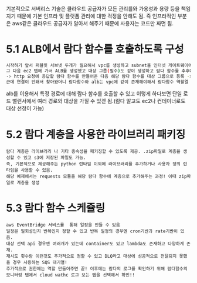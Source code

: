기본적으로 서버리스 기술은 클라우드 공급자가 모든 관리를와 가용성과 용량 등을 책임지기 때문에 기본 인프라 및 플랫폼 관리에 대한 걱정을 안해도 됨. 즉 인프라적인 부분은 aws같은 클라우드 공급자가 알아서 해주기 때문에 사용자는 코드만 짜면 됨.

# 5.1 ALB에서 람다 함수를 호출하도록 구성
``` bash
시작하기 앞서 퍼블릿 서브넷 두개가 필요해서 vpc를 생성하고 subnet을 인터넷 게이트웨이에 연결
그 다음 ec2 탭에 가서 ALB를 생성했고 대상 그룹(필수)도 같이 생성하고 람다 함수를 추후에 넣는 옵션을 선택
-> http 요청에 응답할 람다 함수를 만들어준 다음 해당 람다 함수를 대상 그룹으로 등록 -> alb 리스너의 규칙에 /function 경로에 대해 내가 만든 람다 함수로 가도록 설정!!
근데 연결이 안돼서 찾아봤더니 람다함수와 alb는 vpc에 같이 존재해야해서 람다함수 역할엘 vpc 정책을 추가해주고 alb에 등록했던 vpc를 람다 함수에 연결 후 테스트 했더니 응답이 왔습니다!!(보안그룹도 80번 포트에 대해 받을 수 있도록 인바운드 규칙을 조금 수정했어여)
```
alb를 이용해서 특정 경로에 대해 람다 함수를 호출할 수 있고 이렇게 하다보면 단일 로드 밸런서에서 여러 경로와 대상을 가질 수 있겓 됨.(람다 말고도 ec2나 컨테이너로도 대상 선정이 가능)

# 5.2 람다 계층을 사용한 라이브러리 패키징
```
람다 계층은 라이브러리 나 기타 종속성을 패키징할 수 있도록 제공. .zip파일로 계층을 생성할 수 있고 s3에 저장된 파일도 가능. 
즉, 기본적으로 제공해주는 python 런타임 이외에 라이브러리를 추가하거나 사용자 정의 런타임을 사용할 수 있음.
해당 예제에서는 requests 모듈을 해당 람다 함수에 계층으로 추가해주는 과정! 이때 zip파일로 계층을 생성
```

# 5.3 람다 함수 스케쥴링
```
aws EventBridge 서비스를  통해 일정을 만들 수 있음
일정은 일회성인지 반복인지 정할 수 있고 반복 일정의 경우엔 cron기반과 rate기반이 있음.
대상 선택 api 경우엔 여러개가 있는데 container도 있고 lambda도 존재하고 다양하게 존재.
재시도 횟수랑 이런것도 추가적으로 정할 수 있고 DLQ라고 대상에 성공적으로 전달되지 못했을 경우 사용하는 SQS 대기열!
추가적으로 권한에는 역할 만들어주면 끝! 이후에는 람다의 로그를 확인하기 위해 람다함수의 모니터링 탭에서 cloud wathc 로그 보는 탭을 선택해서 확인!!
```